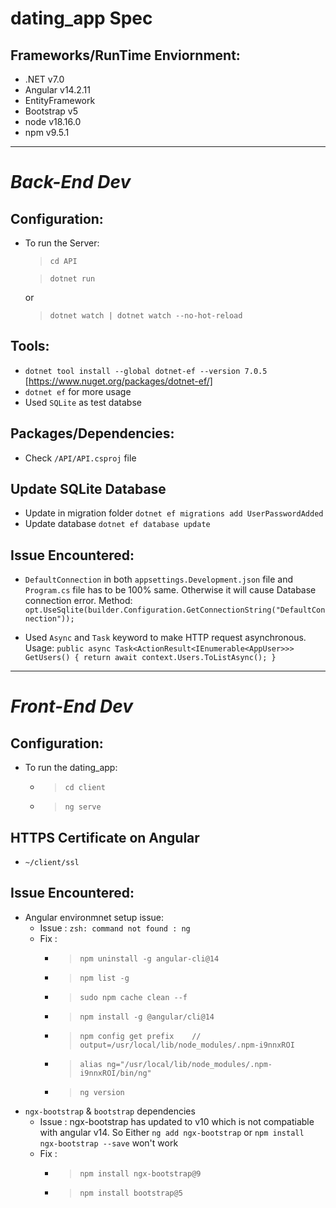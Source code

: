 # dating_app Spec

## Frameworks/RunTime Enviornment: 
- .NET v7.0
- Angular v14.2.11
- EntityFramework
- Bootstrap v5
- node v18.16.0
- npm v9.5.1

-----

# ***Back-End Dev***

## Configuration:
- To run the Server: 
    > `cd API`
    
    > `dotnet run` 
    
    or

    > `dotnet watch | dotnet watch --no-hot-reload`

## Tools:
- `dotnet tool install --global dotnet-ef --version 7.0.5` [https://www.nuget.org/packages/dotnet-ef/]
- `dotnet ef` for more usage
- Used `SQLite` as test databse

## Packages/Dependencies:
- Check `/API/API.csproj` file

## Update SQLite Database
- Update in migration folder `dotnet ef migrations add UserPasswordAdded`
- Update database `dotnet ef database update`

## Issue Encountered:
- `DefaultConnection` in both `appsettings.Development.json` file and `Program.cs` file has to be 100% same. Otherwise it will cause Database connection error.
Method: `opt.UseSqlite(builder.Configuration.GetConnectionString("DefaultConnection"));`

- Used `Async` and `Task` keyword to make HTTP request asynchronous. 
Usage: `public async Task<ActionResult<IEnumerable<AppUser>>> GetUsers()
        {
            return await context.Users.ToListAsync();
        }`

----

# ***Front-End Dev***

## Configuration:
- To run the dating_app:
    - > `cd client`
    - > `ng serve`

## HTTPS Certificate on Angular
- `~/client/ssl`

## Issue Encountered:
- Angular environmnet setup issue:
    - Issue : `zsh: command not found : ng`
    - Fix : 
        - >`npm uninstall -g angular-cli@14`
        - >`npm list -g`
        - >`sudo npm cache clean --f` 
        - >`npm install -g @angular/cli@14`
        - >`npm config get prefix    // output=/usr/local/lib/node_modules/.npm-i9nnxROI`
        - >`alias ng="/usr/local/lib/node_modules/.npm-i9nnxROI/bin/ng"`
        - >`ng version`
- `ngx-bootstrap` & `bootstrap` dependencies
    - Issue : ngx-bootstrap has updated to v10 which is not compatiable with angular v14. So Either `ng add ngx-bootstrap` or `npm install ngx-bootstrap --save` won't work 
    - Fix :
        - > `npm install ngx-bootstrap@9`
        - > `npm install bootstrap@5`
    
